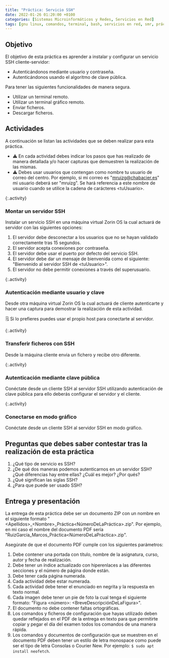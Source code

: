 ```yaml
---
title: "Práctica: Servicio SSH"
date: 2022-01-26 01:20:00 +0100
categories: [Sistemas Microinformáticos y Redes, Servicios en Red]
tags: [gnu linux, comandos, terminal, bash, servicios en red, smr, práctica, ssh]
---
```


## Objetivo

El objetivo de esta práctica es aprender a instalar y configurar un servicio SSH cliente-servidor:

- Autenticándonos mediante usuario y contraseña.
- Autenticándonos usando el algoritmo de clave pública.

Para tener las siguientes funcionalidades de manera segura.

- Utilizar un terminal remoto.
- Utilizar un terminal gráfico remoto.
- Enviar ficheros.
- Descargar ficheros.

## Actividades

A continuación se listan las actividades que se deben realizar para esta práctica. 

- ⚠ En cada actividad debes indicar los pasos que has realizado de manera detallada y/o hacer capturas que demuestren la realización de las mismas.
- ⚠ Debes usar usuarios que contengan como nombre tu usuario de correo del centro. Por ejemplo, si mi correo es "mruizg@chabacier.es" mi usuario deberá ser "mruizg". Se hará referencia a este nombre de usuario cuando se utilice la cadena de carácteres \<tuUsuario\>.

{:.activity}
### Montar un servidor SSH

Instalar un servicio SSH en una máquina virtual Zorin OS la cual actuará de servidor con las siguientes opciones:

1. El servidor debe desconectar a los usuarios que no se hayan validado correctamente tras 15 segundos.
1. El servidor acepta conexiones por contraseña.
1. El servidor debe usar el puerto por defecto del servicio SSH.
1. El servidor debe dar un mensaje de bienvenida como el siguiente: "Bienvenido al servidor SSH de \<tuUsuario\>".
1. El servidor no debe permitir conexiones a través del superusuario.

{:.activity}
### Autenticación mediante usuario y clave

Desde otra máquina virtual Zorin OS la cual actuará de cliente autenticarte y hacer una captura para demostrar la realización de esta actividad.

🗒 Si lo prefieres puedes usar el propio host para conectarte al servidor.

{:.activity}
### Transferir ficheros con SSH

Desde la máquina cliente envia un fichero y recibe otro diferente. 

{:.activity}
### Autenticación mediante clave pública

Conéctate desde un cliente SSH al servidor SSH utilizando autenticación de clave pública para ello deberás configurar el servidor y el cliente.

{:.activity}
### Conectarse en modo gráfico

Conéctate desde un cliente SSH al servidor SSH en modo gráfico.

## Preguntas que debes saber contestar tras la realización de esta práctica

1. ¿Qué tipo de servicio es SSH?
1. ¿De qué dos maneras podemos autenticarnos en un servidor SSH? ¿Qué diferencias hay entre ellas? ¿Cuál es mejor? ¿Por qués?
1. ¿Qué significan las siglas SSH?
1. ¿Para que puede ser usado SSH?

## Entrega y presentación

La entrega de esta práctica debe ser un documento ZIP con un nombre en el siguiente formato "\<Apellidos\>_\<Nombre\>_Práctica\<NúmeroDeLaPráctica\>.zip". Por ejemplo, en mi caso el nombre del documento PDF sería "RuizGarcía_Marcos_Práctica\<NúmeroDeLaPráctica\>.zip".

Asegúrate de que el documento PDF cumple con los siguientes parámetros:

1. Debe contener una portada con título, nombre de la asignatura, curso, autor y fecha de realización.
2. Debe tener un índice actualizado con hiperenlaces a las diferentes secciones y el número de página donde están.
3. Debe tener cada página numerada.
4. Cada actividad debe estar numerada. 
5. Cada actividad debe tener el enunciado en negrita y la respuesta en texto normal.
6. Cada imagen debe tener un pie de foto la cual tenga el siguiente formato: "Figura \<número\>: \<BreveDescripciónDeLaFigura\>".
7. El documento no debe contener faltas ortográficas.
8. Los comandos y ficheros de configuración que hayas utilizado deben quedar reflejados en el PDF de la entrega en texto para que permitirte copiar y pegar el día del examen todos los comandos de una manera rápida.
9. Los comandos y documentos de configuración que se muestren en el documento PDF deben tener un estilo de letra monospace como puede ser el tipo de letra Consolas o Courier New. Por ejemplo: `$ sudo apt install neofetch`.
